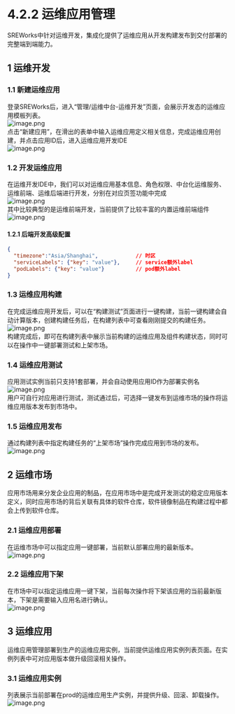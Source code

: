 # 4.2.2 运维应用管理

SREWorks中针对运维开发，集成化提供了运维应用从开发构建发布到交付部署的完整端到端能力。

<a name="gEUqn"></a>
## 1 运维开发

<a name="HutKe"></a>
### 1.1 新建运维应用
登录SREWorks后，进入“管理/运维中台-运维开发”页面，会展示开发态的运维应用模板列表。<br />![image.png](/pictures/1645438710427-8e4eda68-4bd4-4f4d-9803-3ba5b0a9268e.png)<br />点击“新建应用”，在滑出的表单中输入运维应用定义相关信息，完成运维应用创建，并点击应用ID后，进入运维应用开发IDE<br />![image.png](/pictures/1645438726241-437b5bbb-1bd7-49c9-b2de-39777bfc983a.png)

<a name="lAX7o"></a>
### 1.2 开发运维应用
在运维开发IDE中，我们可以对运维应用基本信息、角色权限、中台化运维服务、运维前端、运维后端进行开发，分别在对应页签功能中完成<br />![image.png](/pictures/1645438826234-240885ce-1051-4b86-8441-b491deae7177.png)<br />其中比较典型的是运维前端开发，当前提供了比较丰富的内置运维前端组件<br />![image.png](/pictures/1646726968586-ab533756-104e-4144-9fbe-8328c592dedf.png)
<a name="htrzM"></a>
#### 1.2.1 后端开发高级配置
```json
{
  "timezone":"Asia/Shanghai",            // 时区
  "serviceLabels": {"key": "value"},     // service额外label
  "podLabels": {"key": "value"}          // pod额外label
}
```


<a name="U19f2"></a>
### 1.3 运维应用构建
在完成运维应用开发后，可以在“构建测试”页面进行一键构建，当前一键构建会自动计算版本，创建构建任务后，在构建列表中可查看刚刚提交的构建任务。<br />![image.png](/pictures/1645438991233-e78c15df-10c7-4cbc-8b38-7e34989f5311.png)<br />构建完成后，即可在构建列表中展示当前构建的运维应用及组件构建状态，同时可以在操作中一键部署测试和上架市场。

<a name="K8I4C"></a>
### 1.4 运维应用测试
应用测试实例当前只支持1套部署，并会自动使用应用ID作为部署实例名<br />![image.png](/pictures/1645439026446-ca2b473b-91d8-4d61-851b-110f7744a0d6.png)<br />用户可自行对应用进行测试，测试通过后，可选择一键发布到运维市场的操作将运维应用版本发布到市场中。

<a name="iBcye"></a>
### 1.5 运维应用发布

通过构建列表中指定构建任务的“上架市场”操作完成应用到市场的发布。<br />![image.png](/pictures/1645439112364-88d908b6-55b3-441b-a2ee-182f328e1aa2.png)

<a name="t3JV9"></a>
## 2 运维市场
应用市场用来分发企业应用的制品，在应用市场中是完成开发测试的稳定应用版本定义，同时应用市场的背后关联有具体的软件仓库，软件镜像制品在构建过程中都会上传到软件仓库。

<a name="Puqg4"></a>
### 2.1 运维应用部署
在运维市场中可以指定应用一键部署，当前默认部署应用的最新版本。![image.png](/pictures/1645444983001-2cb7074f-1047-4c40-b9bb-cb10de05ae00.png)

<a name="AZmOu"></a>
### 2.2 运维应用下架
在市场中可以指定运维应用一键下架，当前每次操作将下架该应用的当前最新版本，下架是需要输入应用名进行确认。<br />![image.png](/pictures/1645445007998-5052a8b6-4252-46a6-bc42-39bfb76d7d3c.png)
<a name="xJ9io"></a>
## 3 运维应用
运维应用管理部署到生产的运维应用实例，当前提供运维应用实例列表页面。在实例列表中可对应用版本做升级回滚相关操作。

<a name="RfvwI"></a>
### 3.1 运维应用实例
列表展示当前部署在prod的运维应用生产实例，并提供升级、回滚、卸载操作。<br />![image.png](/pictures/1645439234456-c316184c-30ef-4163-83a8-ec678270728e.png)


